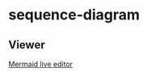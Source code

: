 # sequence-diagram

## Viewer
<a href="https://mermaid.live/" target="_blank">Mermaid live editor</a>
